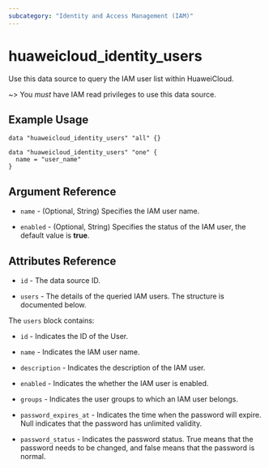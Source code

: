 ```yaml
---
subcategory: "Identity and Access Management (IAM)"
---
```


# huaweicloud_identity_users

Use this data source to query the IAM user list within HuaweiCloud.

~> You *must* have IAM read privileges to use this data source.

## Example Usage

```hcl
data "huaweicloud_identity_users" "all" {}

data "huaweicloud_identity_users" "one" {
  name = "user_name"
}
```

## Argument Reference

* `name` - (Optional, String) Specifies the IAM user name.

* `enabled` - (Optional, String) Specifies the status of the IAM user, the default value is **true**.

## Attributes Reference

* `id` - The data source ID.

* `users` - The details of the queried IAM users. The structure is documented below.

The `users` block contains:

* `id` - Indicates the ID of the User.

* `name` - Indicates the IAM user name.

* `description` - Indicates the description of the IAM user.

* `enabled` - Indicates the whether the IAM user is enabled.

* `groups` - Indicates the user groups to which an IAM user belongs.

* `password_expires_at` - Indicates the time when the password will expire.
  Null indicates that the password has unlimited validity.

* `password_status` - Indicates the password status. True means that the password needs to be changed,
  and false means that the password is normal.
